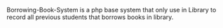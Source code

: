 Borrowing-Book-System is a php base system that only use in Library to record all previous students that borrows books in library.
